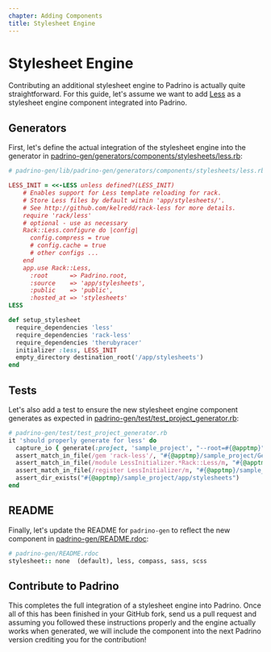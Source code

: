 ```yaml
---
chapter: Adding Components
title: Stylesheet Engine
---
```


# Stylesheet Engine

Contributing an additional stylesheet engine to Padrino is actually quite
straightforward. For this guide, let's assume we want to add
[Less](http://lesscss.org) as a stylesheet engine component integrated into
Padrino.

## Generators

First, let's define the actual integration of the stylesheet engine into the
generator in
[padrino-gen/generators/components/stylesheets/less.rb](https://github.com/padrino/padrino-framework/blob/master/padrino-gen/lib/padrino-gen/generators/components/stylesheets/less.rb):

```ruby
# padrino-gen/lib/padrino-gen/generators/components/stylesheets/less.rb

LESS_INIT = <<-LESS unless defined?(LESS_INIT)
    # Enables support for Less template reloading for rack.
    # Store Less files by default within 'app/stylesheets/'.
    # See http://github.com/kelredd/rack-less for more details.
    require 'rack/less'
    # optional - use as necessary
    Rack::Less.configure do |config|
      config.compress = true
      # config.cache = true
      # other configs ...
    end
    app.use Rack::Less,
      :root      => Padrino.root,
      :source    => 'app/stylesheets',
      :public    => 'public',
      :hosted_at => 'stylesheets'
LESS

def setup_stylesheet
  require_dependencies 'less'
  require_dependencies 'rack-less'
  require_dependencies 'therubyracer'
  initializer :less, LESS_INIT
  empty_directory destination_root('/app/stylesheets')
end
```

## Tests

Let's also add a test to ensure the new stylesheet engine component generates as
expected in
[padrino-gen/test/test\_project\_generator.rb](https://github.com/padrino/padrino-framework/blob/master/padrino-gen/test/test_project_generator.rb#L656):

```ruby
# padrino-gen/test/test_project_generator.rb
it 'should properly generate for less' do
  capture_io { generate(:project, 'sample_project', "--root=#{@apptmp}", '--renderer=haml','--script=none','--stylesheet=less') }
  assert_match_in_file(/gem 'rack-less'/, "#{@apptmp}/sample_project/Gemfile")
  assert_match_in_file(/module LessInitializer.*Rack::Less/m, "#{@apptmp}/sample_project/lib/less_initializer.rb")
  assert_match_in_file(/register LessInitializer/m, "#{@apptmp}/sample_project/app/app.rb")
  assert_dir_exists("#{@apptmp}/sample_project/app/stylesheets")
end
```

## README

Finally, let's update the README for `padrino-gen` to reflect the new component
in
[padrino-gen/README.rdoc](https://github.com/padrino/padrino-framework/blob/master/padrino-gen/README.rdoc):

```ruby
# padrino-gen/README.rdoc
stylesheet:: none  (default), less, compass, sass, scss
```

## Contribute to Padrino

This completes the full integration of a stylesheet engine into Padrino. Once
all of this has been finished in your GitHub fork, send us a pull request and
assuming you followed these instructions properly and the engine actually works
when generated, we will include the component into the next Padrino version
crediting you for the contribution!
